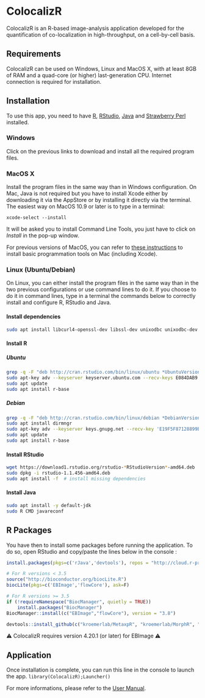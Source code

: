 # ColocalizR
ColocalizR is an R-based image-analysis application developed for the quantification of co-localization in high-throughput, on a cell-by-cell basis.

## Requirements
ColocalizR can be used on Windows, Linux and MacOS X, with at least 8GB of RAM and a quad-core (or higher) last-generation CPU. Internet connection is required for installation.

## Installation
To use this app, you need to have [R](https://cran.r-project.org/), [RStudio](https://www.rstudio.com/products/rstudio/download/), [Java](https://www.java.com/fr/download/manual.jsp) and [Strawberry Perl](http://strawberryperl.com) installed.

### Windows
Click on the previous links to download and install all the required program files. 

### MacOS X
Install the program files in the same way than in Windows configuration. On Mac, Java is not required but you have to install Xcode either by downloading it via the AppStore or by installing it directly via the terminal.
The easiest way on MacOS 10.9 or later is to type in a terminal:
```
xcode-select --install
```
It will be asked you to install Command Line Tools, you just have to click on *Install* in the pop-up window.

For previous versions of MacOS, you can refer to [these instructions](https://www.moncefbelyamani.com/how-to-install-xcode-homebrew-git-rvm-ruby-on-mac/) to install basic programmation tools on Mac (including Xcode).

### Linux (Ubuntu/Debian)
On Linux, you can either install the program files in the same way than in the two previous configurations or use command lines to do it. If you choose to do it in command lines, type in a terminal the commands below to correctly install and configure R, RStudio and Java. 

#### Install dependencies
```sh
sudo apt install libcurl4-openssl-dev libssl-dev unixodbc unixodbc-dev libtiff-dev fftw-dev fftw3 fftw3-dev libv8-3.14-dev libv8-3.14-dev perl
```

#### Install R
##### Ubuntu
```sh
grep -q -F "deb http://cran.rstudio.com/bin/linux/ubuntu *UbuntuVersion*-cran*Rversion*/" /etc/apt/sources.list || sudo echo "deb http://cran.rstudio.com/bin/linux/ubuntu *UbuntuVersion*-cran*Rversion*/" >> /etc/apt/sources.list
sudo apt-key adv --keyserver keyserver.ubuntu.com --recv-keys E084DAB9
sudo apt update
sudo apt install r-base
```
##### Debian
```sh
grep -q -F "deb http://cran.rstudio.com/bin/linux/debian *DebianVersion*-cran*Rversion*/" /etc/apt/sources.list || sudo su -c "echo 'deb http://cran.rstudio.com/bin/linux/debian *DebianVersion*-cran*Rversion*/' >> /etc/apt/sources.list"
sudo apt install dirmngr
sudo apt-key adv --keyserver keys.gnupg.net --recv-key 'E19F5F87128899B192B1A2C2AD5F960A256A04AF'
sudo apt update
sudo apt install r-base
```

#### Install RStudio
```sh
wget https://download1.rstudio.org/rstudio-*RStudioVersion*-amd64.deb
sudo dpkg -i rstudio-1.1.456-amd64.deb
sudo apt install -f  # install missing dependencies
```
#### Install Java
```sh
sudo apt install -y default-jdk
sudo R CMD javareconf
```

## R Packages
You have then to install some packages before running the application. To do so, open RStudio and copy/paste the lines below in the console :
```R
install.packages(pkgs=c('rJava','devtools'), repos = "http://cloud.r-project.org")

# For R versions < 3.5
source("http://bioconductor.org/biocLite.R")
biocLite(pkgs=c('EBImage','flowCore'), ask=F)

# For R versions >= 3.5
if (!requireNamespace("BiocManager", quietly = TRUE))
    install.packages("BiocManager")
BiocManager::install(c("EBImage","flowCore"), version = "3.8")

devtools::install_github(c("kroemerlab/MetaxpR", "kroemerlab/MorphR", "kroemerlab/ColocalizR"))
```
:warning: ColocalizR requires version 4.20.1 (or later) for EBImage :warning: 

## Application
Once installation is complete, you can run this line in the console to launch the app. 
```library(ColocalizR);Launcher()``` 

For more informations, please refer to the [User Manual](https://github.com/kroemerlab/ColocalizR/blob/master/ColocalizR%20-%20User%20Manual.pdf).
